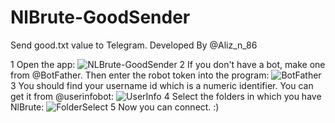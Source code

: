 # NlBrute-GoodSender
Send good.txt value to Telegram. Developed By @Aliz_n_86

1 Open the app:
![NLBrute-GoodSender](https://github.com/user-attachments/assets/9019b040-73d6-4c74-882e-87c459f0ee49)
2 If you don't have a bot, make one from @BotFather. Then enter the robot token into the program:
![BotFather](https://github.com/user-attachments/assets/7ab88715-4e6e-4eb0-9d22-d92a07233c38)
3 You should find your username id which is a numeric identifier. You can get it from @userinfobot:
![UserInfo](https://github.com/user-attachments/assets/451d3137-4431-47ad-8514-58428d9630dd)
4 Select the folders in which you have NlBrute:
![FolderSelect](https://github.com/user-attachments/assets/7b87a4a1-e390-4d6e-a221-a62c5a5341f1)
5 Now you can connect. :)
